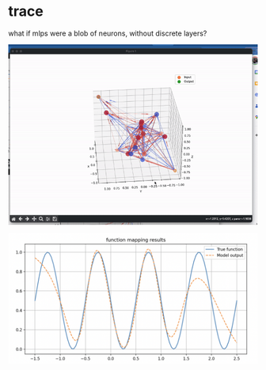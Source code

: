 # trace
what if mlps were a blob of neurons, without discrete layers?

![blob](https://raw.githubusercontent.com/spencerhhubert/trace/refs/heads/main/assets/images/blob.gif)

![function mapping results](https://raw.githubusercontent.com/spencerhhubert/trace/refs/heads/main/assets/images/function%20mapping%20results.png)
